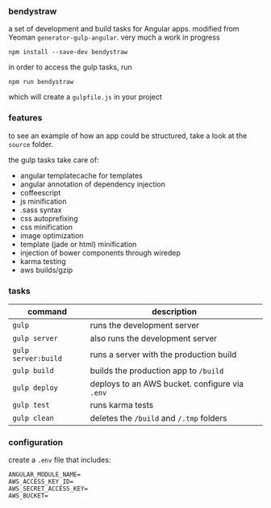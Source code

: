 ### bendystraw

a set of development and build tasks for Angular apps. modified from Yeoman `generator-gulp-angular`. very much a work in progress

    npm install --save-dev bendystraw
  
in order to access the gulp tasks, run

    npm run bendystraw
    
which will create a `gulpfile.js` in your project
    
### features

to see an example of how an app could be structured, take a look at the `source` folder. 

the gulp tasks take care of:

- angular templatecache for templates
- angular annotation of dependency injection
- coffeescript
- js minification
- .sass syntax
- css autoprefixing
- css minification
- image optimization
- template (jade or html) minification
- injection of bower components through wiredep
- karma testing
- aws builds/gzip

### tasks

command | description
------- | ------------
`gulp`    | runs the development server
`gulp server` | also runs the development server
`gulp server:build` | runs a server with the production build
`gulp build` | builds the production app to `/build`
`gulp deploy` | deploys to an AWS bucket. configure via `.env`
`gulp test` | runs karma tests
`gulp clean` | deletes the `/build` and `/.tmp` folders

### configuration

create a `.env` file that includes:

    ANGULAR_MODULE_NAME=
    AWS_ACCESS_KEY_ID=
    AWS_SECRET_ACCESS_KEY=
    AWS_BUCKET=
